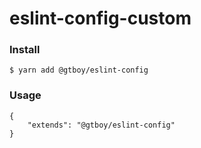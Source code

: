 # eslint-config-custom

### Install

```
$ yarn add @gtboy/eslint-config
```

### Usage

```
{
    "extends": "@gtboy/eslint-config"
}
```
